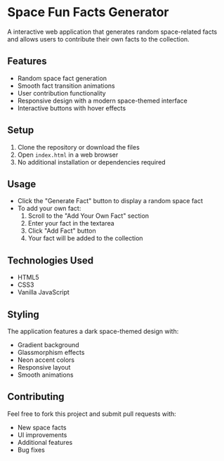 # Space Fun Facts Generator

A interactive web application that generates random space-related facts and allows users to contribute their own facts to the collection.

## Features

- Random space fact generation
- Smooth fact transition animations
- User contribution functionality
- Responsive design with a modern space-themed interface
- Interactive buttons with hover effects

## Setup

1. Clone the repository or download the files
2. Open `index.html` in a web browser
3. No additional installation or dependencies required

## Usage

- Click the "Generate Fact" button to display a random space fact
- To add your own fact:
  1. Scroll to the "Add Your Own Fact" section
  2. Enter your fact in the textarea
  3. Click "Add Fact" button
  4. Your fact will be added to the collection

## Technologies Used

- HTML5
- CSS3
- Vanilla JavaScript

## Styling

The application features a dark space-themed design with:
- Gradient background
- Glassmorphism effects
- Neon accent colors
- Responsive layout
- Smooth animations

## Contributing

Feel free to fork this project and submit pull requests with:
- New space facts
- UI improvements
- Additional features
- Bug fixes


